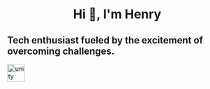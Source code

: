 
<h1 align="center"> Hi 👋, I'm Henry</h1>
<h2> Tech enthusiast fueled by the excitement of overcoming challenges.</h2>
<p align="left"> <a href="https://unity.com/" target="_blank" rel="noreferrer"> <img src="https://www.vectorlogo.zone/logos/unity3d/unity3d-icon.svg" alt="unity" width="40" height="40"/> </a> </p>
